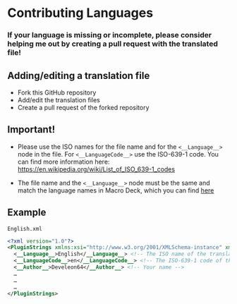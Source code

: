 ﻿# Contributing Languages 

### If your language is missing or incomplete, please consider helping me out by creating a pull request with the translated file!

## Adding/editing a translation file
- Fork this GitHub repository
- Add/edit the translation files
- Create a pull request of the forked repository

## Important!
- Please use the ISO names for the file name and for the `<__Language__>` node in the file. For `<__LanguageCode__>` use the ISO-639-1 code. You can find more information here: https://en.wikipedia.org/wiki/List_of_ISO_639-1_codes

- The file name and the `<__Language__>` node must be the same and match the language names in Macro Deck, which you can find [here](https://github.com/SuchByte/Macro-Deck/tree/master/Language)

## Example
```
English.xml
```
```xml
<?xml version="1.0"?>
<PluginStrings xmlns:xsi="http://www.w3.org/2001/XMLSchema-instance" xmlns:xsd="http://www.w3.org/2001/XMLSchema">
  <__Language__>English</__Language__> <!-- The ISO name of the translation -->
  <__LanguageCode__>en</__LanguageCode__> <!-- The ISO-639-1 code of the translation -->
  <__Author__>Develeon64</__Author__> <!-- Your name -->
  …
  …
  …
</PluginStrings>
```
